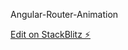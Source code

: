 Angular-Router-Animation

[Edit on StackBlitz ⚡️](https://stackblitz.com/edit/angular-8-animation-example-b9nvne)
